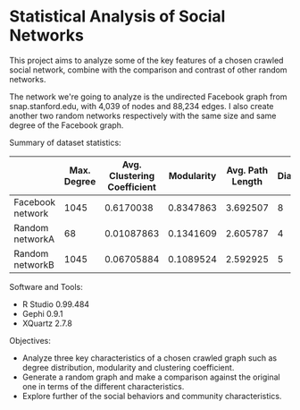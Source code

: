 # Statistical Analysis of Social Networks

This project aims to analyze some of the key features of a chosen crawled social network, combine with the comparison and contrast of other random networks. 

The network we're going to analyze is the undirected Facebook graph from snap.stanford.edu, with 4,039 of nodes and 88,234 edges. I also create another two random networks respectively with the same size and same degree of the Facebook graph. 

Summary of dataset statistics:

|               | Max. Degree | Avg. Clustering Coefficient  | Modularity | Avg. Path Length | Diameter
| ------------- |-------------| ----- | --- | --- | --- |
| Facebook network | 1045 | 0.6170038 | 0.8347863 | 3.692507 | 8
| Random networkA | 68 | 0.01087863 | 0.1341609 | 2.605787 | 4
| Random networkB | 1045 | 0.06705884 | 0.1089524 | 2.592925 | 5


Software and Tools: 
- R Studio 0.99.484
- Gephi 0.9.1
- XQuartz 2.7.8


Objectives:
- Analyze three key characteristics of a chosen crawled graph such as degree distribution, modularity and clustering coefficient.
- Generate a random graph and make a comparison against the original one in terms of the different characteristics.
- Explore further of the social behaviors and community characteristics.

